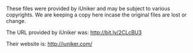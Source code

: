 These files were provided by iUniker and may be subject to various copyrights. We are keeping a copy here incase the original files are lost or change.

The URL provided by iUniker was:
http://bit.ly/2CLcBU3 

Their website is:
http://iuniker.com/
